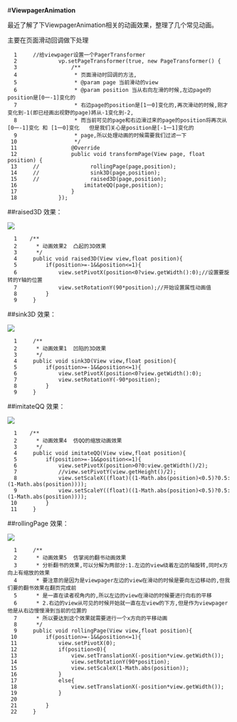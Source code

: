 #**ViewpagerAnimation**
 
最近了解了下ViewpagerAnimation相关的动画效果，整理了几个常见动画。

主要在页面滑动回调做下处理

	  1 	//给viewpager设置一个PagerTransformer
	  2 	        vp.setPageTransformer(true, new PageTransformer() {
	  3 	            /**
	  4 	             * 页面滑动时回调的方法,
	  5 	             * @param page 当前滑动的view
	  6 	             * @param position 当从右向左滑的时候,左边page的position是[0一-1]变化的
	  7 	             * 右边page的position是[1一0]变化的,再次滑动的时候,刚才变化到-1(即已经画出视野的page)將从-1变化到-2,
	  8 	             * 而当前可见的page和右边滑过来的page的position将再次从[0一-1]变化 和 [1一0]变化   但是我们关心是position是[-1一1]变化的
	  9 	             * page,所以处理动画的时候需要我们过滤一下
	 10 	             */
	 11 	            @Override
	 12 	            public void transformPage(View page, float position) {
	 13 	//                rollingPage(page,position);
	 14 	//                sink3D(page,position);
	 15 	//                raised3D(page,position);
	 16 	                imitateQQ(page,position);
	 17 	            }
	 18 	        });


##raised3D 效果：

![](https://i.imgur.com/QDdevAd.gif)
	
	  1    /**
	  2      * 动画效果2  凸起的3D效果
	  3      */
	  4     public void raised3D(View view,float position){
	  5         if(position>=-1&&position<=1){
	  6             view.setPivotX(position<0?view.getWidth():0);//设置要旋转的Y轴的位置
	  7             view.setRotationY(90*position);//开始设置属性动画值
	  8         }
	  9     }


##sink3D 效果：

![](https://i.imgur.com/IwD1uFd.gif)

	  1     /**
	  2      * 动画效果1  凹陷的3D效果
	  3      */
	  4     public void sink3D(View view,float position){
	  5         if(position>=-1&&position<=1){
	  6             view.setPivotX(position<0?view.getWidth():0);
	  7             view.setRotationY(-90*position);
	  8         }
	  9     }

##imitateQQ 效果：

![](https://i.imgur.com/g2W9eEP.gif)

	  1    /**
	  2      * 动画效果4  仿QQ的缩放动画效果
	  3      */
	  4     public void imitateQQ(View view,float position){
	  5         if(position>=-1&&position<=1){
	  6             view.setPivotX(position>0?0:view.getWidth()/2);
	  7             //view.setPivotY(view.getHeight()/2);
	  8             view.setScaleX((float)((1-Math.abs(position)<0.5)?0.5:(1-Math.abs(position))));
	  9             view.setScaleY((float)((1-Math.abs(position)<0.5)?0.5:(1-Math.abs(position))));
	 10         }
	 11     }

##rollingPage  效果：

![](https://i.imgur.com/pWF0sm4.gif)


	  1     /**
	  2      * 动画效果5  仿掌阅的翻书动画效果
	  3      * 分析翻书的效果,可以分解为两部分:1.左边的view绕着左边的轴旋转,同时x方向上有缩放的效果
	  4      * 要注意的是因为是viewpager左边的view在滑动的时候是要向左边移动的,但我们要的翻书效果在翻页完成前
	  5      * 是一直在读者视角内的,所以左边的view在滑动的时候要进行向右的平移
	  6      * 2.右边的view从可见的时候开始就一直在左view的下方,但是作为viewpager他是从右边慢慢滑到当前的位置的
	  7      * 所以要达到这个效果就需要进行一个x方向的平移动画
	  8      */
	  9     public void rollingPage(View view,float position){
	 10         if(position>=-1&&position<=1){
	 11             view.setPivotX(0);
	 12             if(position<0){
	 13                 view.setTranslationX(-position*view.getWidth());
	 14                 view.setRotationY(90*position);
	 15                 view.setScaleX(1-Math.abs(position));
	 16             }
	 17             else{
	 18                 view.setTranslationX(-position*view.getWidth());
	 19             }
	 20 
	 21         }
	 22     }